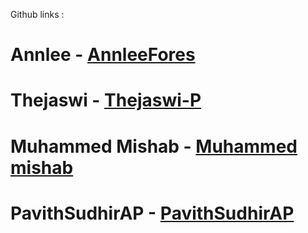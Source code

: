 Github links :
# Annlee - [AnnleeFores](https://github.com/AnnleeFores)
# Thejaswi - [Thejaswi-P](https://github.com/Thejaswi-P)
# Muhammed Mishab - [Muhammed mishab](https://github.com/muhammemishab)
# PavithSudhirAP - [PavithSudhirAP](https://github.com/PavithSudhirAP)
